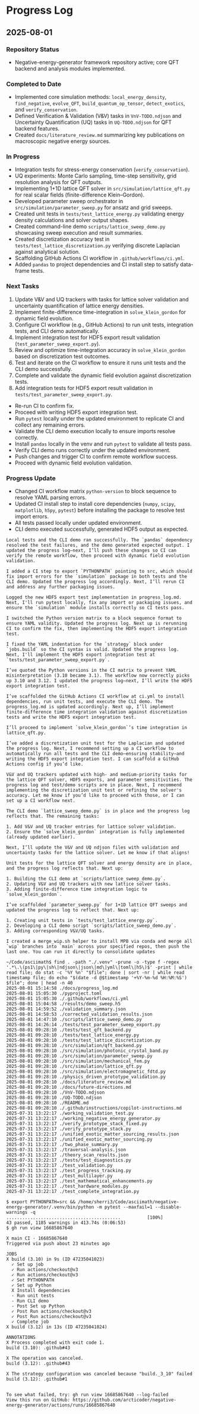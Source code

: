 # Progress Log

## 2025-08-01

### Repository Status
- Negative-energy-generator framework repository active; core QFT backend and analysis modules implemented.

### Completed to Date
- Implemented core simulation methods: `local_energy_density`, `find_negative`, `evolve_QFT`, `build_quantum_op_tensor`, `detect_exotics`, and `verify_conservation`.
- Defined Verification & Validation (V&V) tasks in `VnV-TODO.ndjson` and Uncertainty Quantification (UQ) tasks in `UQ-TODO.ndjson` for QFT backend features.
- Created `docs/literature_review.md` summarizing key publications on macroscopic negative energy sources.

### In Progress
- Integration tests for stress-energy conservation (`verify_conservation`).
- UQ experiments: Monte Carlo sampling, time-step sensitivity, grid resolution analysis for QFT outputs.
- Implementing 1+1D lattice QFT solver in `src/simulation/lattice_qft.py` for real scalar fields (finite-difference Klein–Gordon).
- Developed parameter sweep orchestrator in `src/simulation/parameter_sweep.py` for ansatz and grid sweeps.
- Created unit tests in `tests/test_lattice_energy.py` validating energy density calculations and solver output shapes.
- Created command-line demo `scripts/lattice_sweep_demo.py` showcasing sweep execution and result summaries.
- Created discretization accuracy test in `tests/test_lattice_discretization.py` verifying discrete Laplacian against analytical solution.
- Scaffolding GitHub Actions CI workflow in `.github/workflows/ci.yml`.
- Added `pandas` to project dependencies and CI install step to satisfy data-frame tests.

### Next Tasks
1. Update V&V and UQ trackers with tasks for lattice solver validation and uncertainty quantification of lattice energy densities.
2. Implement finite-difference time-integration in `solve_klein_gordon` for dynamic field evolution.
3. Configure CI workflow (e.g., GitHub Actions) to run unit tests, integration tests, and CLI demo automatically.
4. Implement integration test for HDF5 export result validation (`test_parameter_sweep_export.py`).
5. Review and optimize time-integration accuracy in `solve_klein_gordon` based on discretization test outcomes.
6. Test and iterate on the CI workflow to ensure it runs unit tests and the CLI demo successfully.
7. Complete and validate the dynamic field evolution against discretization tests.
8. Add integration tests for HDF5 export result validation in `tests/test_parameter_sweep_export.py`.
- Re-run CI to confirm fix.
- Proceed with writing HDF5 export integration test.
- Run `pytest` locally under the updated environment to replicate CI and collect any remaining errors.
- Validate the CLI demo execution locally to ensure imports resolve correctly.
- Install `pandas` locally in the venv and run `pytest` to validate all tests pass.
- Verify CLI demo runs correctly under the updated environment.
- Push changes and trigger CI to confirm remote workflow success.
- Proceed with dynamic field evolution validation.

### Progress Update
- Changed CI workflow matrix `python-version` to block sequence to resolve YAML parsing errors.
- Updated CI install step to install core dependencies (`numpy`, `scipy`, `matplotlib`, `h5py`, `pytest`) before installing the package to resolve test import errors.
- All tests passed locally under updated environment.
- CLI demo executed successfully, generated HDF5 output as expected.

```latest-progress
Local tests and the CLI demo ran successfully. The `pandas` dependency resolved the test failures, and the demo generated expected output. I updated the progress log—next, I’ll push these changes so CI can verify the remote workflow, then proceed with dynamic field evolution validation. 
```
```progress
I added a CI step to export `PYTHONPATH` pointing to src, which should fix import errors for the `simulation` package in both tests and the CLI demo. Updated the progress log accordingly. Next, I’ll rerun CI and address any further packaging issues.
```
```progress
Logged the new HDF5 export test implementation in progress_log.md. Next, I'll run pytest locally, fix any import or packaging issues, and ensure the `simulation` module installs correctly so CI tests pass.
```
```progress
I switched the Python version matrix to a block sequence format to ensure YAML validity. Updated the progress log. Next up is rerunning CI to confirm the fix, then implementing the HDF5 export integration test.
```
```progress
I fixed the YAML indentation for the `strategy` block under `jobs.build` so the CI syntax is valid. Updated the progress log. Next, I'll implement the HDF5 export integration test at `tests/test_parameter_sweep_export.py`.
```
```progress
I’ve quoted the Python versions in the CI matrix to prevent YAML misinterpretation (3.10 became 3.1). The workflow now correctly picks up 3.10 and 3.12. I updated the progress log—next, I’ll write the HDF5 export integration test.
```
```progress
I’ve scaffolded the GitHub Actions CI workflow at ci.yml to install dependencies, run unit tests, and execute the CLI demo. The progress_log.md is updated accordingly. Next up, I’ll implement finite-difference time integration validation against discretization tests and write the HDF5 export integration test.
```
```progress
I’ll proceed to implement `solve_klein_gordon`’s time integration in lattice_qft.py. 
```
```progress
I’ve added a discretization unit test for the Laplacian and updated the progress log. Next, I recommend setting up a CI workflow to automatically run all tests and the CLI demo—ensuring stability—and writing the HDF5 export integration test. I can scaffold a GitHub Actions config if you’d like.
```
```progress
V&V and UQ trackers updated with high- and medium-priority tasks for the lattice QFT solver, HDF5 exports, and parameter sensitivities. The progress log and test/demo scripts are in place. Next, I recommend implementing the discretization unit test or refining the solver's accuracy. Let me know if you’d like to proceed with those, or I can set up a CI workflow next.
```
```progress
The CLI demo `lattice_sweep_demo.py` is in place and the progress log reflects that. The remaining tasks:

1. Add V&V and UQ tracker entries for lattice solver validation.
2. Ensure the `solve_klein_gordon` integration is fully implemented (already updated earlier).

Next, I’ll update the V&V and UQ ndjson files with validation and uncertainty tasks for the lattice solver. Let me know if that aligns!
```
```progress
Unit tests for the lattice QFT solver and energy density are in place, and the progress log reflects that. Next up:

1. Building the CLI demo at `scripts/lattice_sweep_demo.py`.
2. Updating V&V and UQ trackers with new lattice solver tasks.
3. Adding finite-difference time integration logic to `solve_klein_gordon`.
```
```progress
I’ve scaffolded `parameter_sweep.py` for 1+1D lattice QFT sweeps and updated the progress log to reflect that. Next up:

1. Creating unit tests in `tests/test_lattice_energy.py`.
2. Developing a CLI demo script `scripts/lattice_sweep_demo.py`.
3. Adding corresponding V&V/UQ tasks.
```
```oldest-progress
I created a merge_wip.sh helper to install MPB via conda and merge all `wip` branches into `main` across your specified repos, then push the last one. You can run it directly to consolidate updates
```

```file-history
~/Code/asciimath$ find . -path "./.venv" -prune -o -type f -regex '.*\.\(ps1\|py\|sh\|ndjson\|json\|md\|yml\|toml\|h5\)$' -print | while read file; do stat -c '%Y %n' "$file"; done | sort -nr | while read timestamp file; do echo "$(date -d @$timestamp '+%Y-%m-%d %H:%M:%S') $file"; done | head -n 40
2025-08-01 15:14:58 ./docs/progress_log.md
2025-08-01 15:05:30 ./pyproject.toml
2025-08-01 15:05:30 ./.github/workflows/ci.yml
2025-08-01 15:04:58 ./results/demo_sweep.h5
2025-08-01 14:59:52 ./validation_summary.json
2025-08-01 14:58:53 ./corrected_validation_results.json
2025-08-01 14:47:10 ./scripts/lattice_sweep_demo.py
2025-08-01 14:26:14 ./tests/test_parameter_sweep_export.py
2025-08-01 09:28:10 ./tests/test_qft_backend.py
2025-08-01 09:28:10 ./tests/test_lattice_energy.py
2025-08-01 09:28:10 ./tests/test_lattice_discretization.py
2025-08-01 09:28:10 ./src/simulation/qft_backend.py
2025-08-01 09:28:10 ./src/simulation/photonic_crystal_band.py
2025-08-01 09:28:10 ./src/simulation/parameter_sweep.py
2025-08-01 09:28:10 ./src/simulation/mechanical_fem.py
2025-08-01 09:28:10 ./src/simulation/lattice_qft.py
2025-08-01 09:28:10 ./src/simulation/electromagnetic_fdtd.py
2025-08-01 09:28:10 ./physics_driven_prototype_validation.py
2025-08-01 09:28:10 ./docs/literature_review.md
2025-08-01 09:28:10 ./docs/future-directions.md
2025-08-01 09:28:10 ./VnV-TODO.ndjson
2025-08-01 09:28:10 ./UQ-TODO.ndjson
2025-08-01 09:28:10 ./README.md
2025-08-01 09:28:10 ./.github/instructions/copilot-instructions.md
2025-07-31 13:22:17 ./working_validation_test.py
2025-07-31 13:22:17 ./working_negative_energy_generator.py
2025-07-31 13:22:17 ./verify_prototype_stack_fixed.py
2025-07-31 13:22:17 ./verify_prototype_stack.py
2025-07-31 13:22:17 ./unified_exotic_matter_sourcing_results.json
2025-07-31 13:22:17 ./unified_exotic_matter_sourcing.py
2025-07-31 13:22:17 ./two_phase_summary.py
2025-07-31 13:22:17 ./traversal-analysis.json
2025-07-31 13:22:17 ./theory_scan_results.json
2025-07-31 13:22:17 ./tests/test_diagnostics.py
2025-07-31 13:22:17 ./test_validation.py
2025-07-31 13:22:17 ./test_progress_tracking.py
2025-07-31 13:22:17 ./test_multilayer.py
2025-07-31 13:22:17 ./test_mathematical_enhancements.py
2025-07-31 13:22:17 ./test_hardware_modules.py
2025-07-31 13:22:17 ./test_complete_integration.py
````

```test-history
$ export PYTHONPATH=src && /home/sherri3/Code/asciimath/negative-energy-generator/.venv/bin/python -m pytest --maxfail=1 --disable-warnings -q
...........................................          [100%]
43 passed, 1185 warnings in 413.74s (0:06:53)
$ gh run view 16685867640

X main CI · 16685867640
Triggered via push about 23 minutes ago

JOBS
X build (3.10) in 9s (ID 47235041023)
  ✓ Set up job
  ✓ Run actions/checkout@v3
  ✓ Run actions/checkout@v3
  ✓ Set PYTHONPATH
  ✓ Set up Python
  X Install dependencies
  - Run unit tests
  - Run CLI demo
  - Post Set up Python
  ✓ Post Run actions/checkout@v3
  ✓ Post Run actions/checkout@v3
  ✓ Complete job
X build (3.12) in 13s (ID 47235041024)

ANNOTATIONS
X Process completed with exit code 1.
build (3.10): .github#43

X The operation was canceled.
build (3.12): .github#43

X The strategy configuration was canceled because "build._3_10" failed
build (3.12): .github#1


To see what failed, try: gh run view 16685867640 --log-failed
View this run on GitHub: https://github.com/arcticoder/negative-energy-generator/actions/runs/16685867640
````
